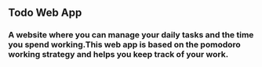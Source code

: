 
## Todo Web App 

### A website where you can manage your daily tasks and the time you spend working.This web app is based on the pomodoro working strategy and helps you keep track of your work.
